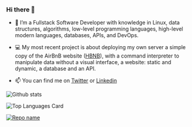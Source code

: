 ### Hi there 👋 

- 🔭 I’m a Fullstack Software Developer with knowledge in Linux, data structures, algorithms, low-level programming languages, high-level modern languages, databases, APIs, and DevOps.

- 💻 My most recent project is about deploying my own server a simple copy of the AirBnB website ([HBNB](https://github.com/Sofiag8/AirBnB_clone_v3)), with a command interpreter to manipulate data without a visual interface, a website: static and dynamic, a database and an API. 

- 📫 You can find me on [Twitter](https://twitter.com/Sofiiagarca) or [Linkedin](https://www.linkedin.com/in/dianasofiagarciac/)

![Github stats](https://github-readme-stats.vercel.app/api?username=Sofiag8&theme=highcontrast&show_icons=true&count_private=true)

![Top Languages Card](https://github-readme-stats.vercel.app/api/top-langs/?username=Sofiag8&layout=compact&theme=highcontrast)

[![Repo name](https://github-readme-stats.vercel.app/api/pin/?username=Sofiag8&repo=holberton-system_engineering-devops&show_owner=true)](https://github.com/Sofiag8/holberton-system_engineering-devops)
